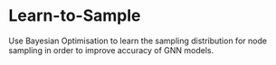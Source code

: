 # Learn-to-Sample
Use Bayesian Optimisation to learn the sampling distribution for node sampling in order to improve accuracy of GNN models.
